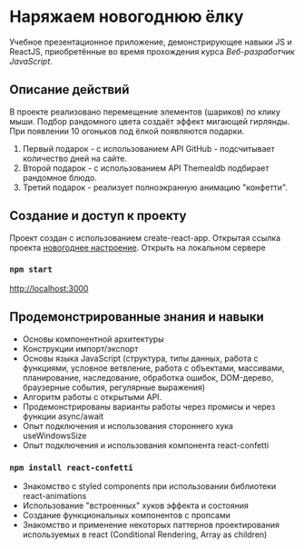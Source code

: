 # Наряжаем новогоднюю ёлку

Учебное презентационное приложение, демонстрирующее навыки JS и ReactJS, приобретённые во время прохождения курса *Веб-разработчик JavaScript*.

## Описание действий

В проекте реализовано перемещение элементов (шариков) по клику мыши. Подбор рандомного цвета создаёт эффект мигающей гирлянды. При появлении 10 огоньков под ёлкой появляются подарки. 
1. Первый подарок - с использованием API GitHub - подсчитывает количество дней на сайте.
2. Второй подарок - с использованием API Themealdb подбирает рандомное блюдо.
3. Третий подарок - реализует полноэкранную анимацию "конфетти".

## Создание и доступ к проекту

Проект создан с использованием create-react-app.
Открытая ссылка проекта [новогоднее настроение](https://zabalueva.github.io/react_first/).
Открыть на локальном сервере
### `npm start`
[http://localhost:3000](http://localhost:3000)


## Продемонстрированные знания и навыки

* Основы компонентной архитектуры
* Конструкции импорт/экспорт
* Основы языка JavaScript (структура, типы данных, работа с функциями, условное ветвление, работа с объектами, массивами, планирование, наследование, обработка ошибок, DOM-дерево, браузерные события, регулярные выражения)
* Алгоритм работы с открытыми API. 
* Продемонстрированы варианты работы через промисы и через функции async/await
* Опыт подключения и использования стороннего хука useWindowsSize
* Опыт подключения и использования компонента react-confetti
### `npm install react-confetti`
* Знакомство с styled components при использовании библиотеки react-animations
* Использование "встроенных" хуков эффекта и состояния
* Создание функциональных компонентов с пропсами
* Знакомство и применение некоторых паттернов проектирования используемых в react (Conditional Rendering, Array as children)


